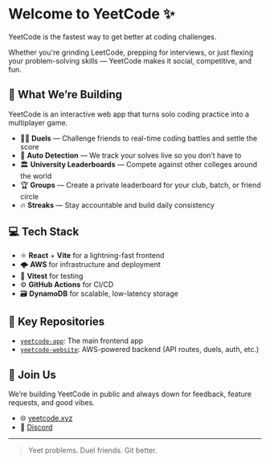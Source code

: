 # Welcome to YeetCode ✨

YeetCode is the fastest way to get better at coding challenges.

Whether you're grinding LeetCode, prepping for interviews, or just flexing your problem-solving skills — YeetCode makes it social, competitive, and fun.

## 🚀 What We’re Building

YeetCode is an interactive web app that turns solo coding practice into a multiplayer game.

- 🧑‍💻 **Duels** — Challenge friends to real-time coding battles and settle the score
- 📡 **Auto Detection** — We track your solves live so you don’t have to
- 🏛️ **University Leaderboards** — Compete against other colleges around the world
- 🏆 **Groups** — Create a private leaderboard for your club, batch, or friend circle
- 🔥 **Streaks** — Stay accountable and build daily consistency

## 💻 Tech Stack

- ⚛️ **React** + **Vite** for a lightning-fast frontend
- 🌩️ **AWS** for infrastructure and deployment
- 🧪 **Vitest** for testing
- ⚙️ **GitHub Actions** for CI/CD
- 🗃️ **DynamoDB** for scalable, low-latency storage

## 📂 Key Repositories

- [`yeetcode-app`](https://github.com/yeetcode-xyz/yeetcode-app): The main frontend app
- [`yeetcode-website`](https://github.com/yeetcode-xyz/yeetcode-website): AWS-powered backend (API routes, duels, auth, etc.)

## 🤝 Join Us

We’re building YeetCode in public and always down for feedback, feature requests, and good vibes.

- 🌐 [yeetcode.xyz](https://yeetcode.xyz)
- 💬 [Discord](https://discord.gg/bCzgsMfYzU)

---

> Yeet problems. Duel friends. Git better.
